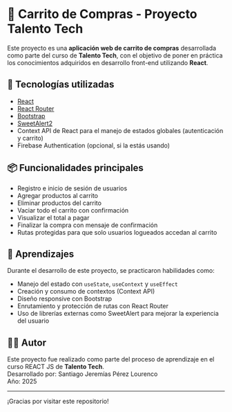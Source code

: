 # 🛒 Carrito de Compras - Proyecto Talento Tech

Este proyecto es una **aplicación web de carrito de compras** desarrollada como parte del curso de **Talento Tech**, con el objetivo de poner en práctica los conocimientos adquiridos en desarrollo front-end utilizando **React**.

## 🚀 Tecnologías utilizadas

- [React](https://react.dev/)
- [React Router](https://reactrouter.com/)
- [Bootstrap](https://getbootstrap.com/)
- [SweetAlert2](https://sweetalert2.github.io/)
- Context API de React para el manejo de estados globales (autenticación y carrito)
- Firebase Authentication (opcional, si la estás usando)

## 📦 Funcionalidades principales

- Registro e inicio de sesión de usuarios
- Agregar productos al carrito
- Eliminar productos del carrito
- Vaciar todo el carrito con confirmación
- Visualizar el total a pagar
- Finalizar la compra con mensaje de confirmación
- Rutas protegidas para que solo usuarios logueados accedan al carrito

## 🧠 Aprendizajes

Durante el desarrollo de este proyecto, se practicaron habilidades como:

- Manejo del estado con `useState`, `useContext` y `useEffect`
- Creación y consumo de contextos (Context API)
- Diseño responsive con Bootstrap
- Enrutamiento y protección de rutas con React Router
- Uso de librerías externas como SweetAlert para mejorar la experiencia del usuario

## 👨‍💻 Autor

Este proyecto fue realizado como parte del proceso de aprendizaje en el curso REACT JS de **Talento Tech**.  
Desarrollado por: Santiago Jeremías Pérez Lourenco  
Año: 2025

---

¡Gracias por visitar este repositorio!
